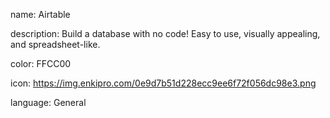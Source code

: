 name: Airtable

description: Build a database with no code! Easy to use, visually appealing, and spreadsheet-like.

color: FFCC00

icon: https://img.enkipro.com/0e9d7b51d228ecc9ee6f72f056dc98e3.png

language: General